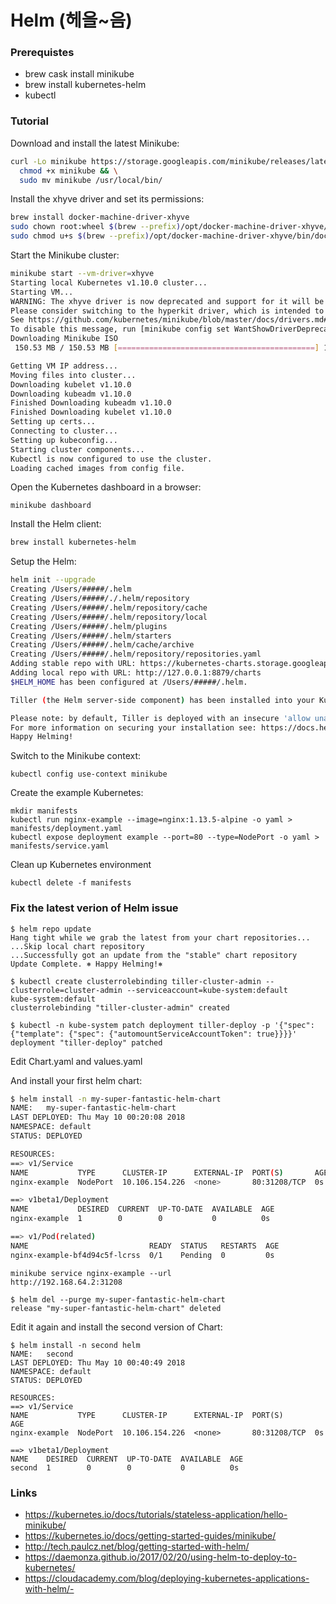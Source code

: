 # Helm (헤을~음)

### Prerequistes

* brew cask install minikube
* brew install kubernetes-helm
* kubectl

### Tutorial

Download and install the latest Minikube:

```sh
curl -Lo minikube https://storage.googleapis.com/minikube/releases/latest/minikube-darwin-amd64 && \
  chmod +x minikube && \
  sudo mv minikube /usr/local/bin/
```

Install the xhyve driver and set its permissions:

```sh
brew install docker-machine-driver-xhyve
sudo chown root:wheel $(brew --prefix)/opt/docker-machine-driver-xhyve/bin/docker-machine-driver-xhyve
sudo chmod u+s $(brew --prefix)/opt/docker-machine-driver-xhyve/bin/docker-machine-driver-xhyve
```

Start the Minikube cluster:

```sh
minikube start --vm-driver=xhyve
Starting local Kubernetes v1.10.0 cluster...
Starting VM...
WARNING: The xhyve driver is now deprecated and support for it will be removed in a future release.
Please consider switching to the hyperkit driver, which is intended to replace the xhyve driver.
See https://github.com/kubernetes/minikube/blob/master/docs/drivers.md#hyperkit-driver for more information.
To disable this message, run [minikube config set WantShowDriverDeprecationNotification false]
Downloading Minikube ISO
 150.53 MB / 150.53 MB [============================================] 100.00% 0s

Getting VM IP address...
Moving files into cluster...
Downloading kubelet v1.10.0
Downloading kubeadm v1.10.0
Finished Downloading kubeadm v1.10.0
Finished Downloading kubelet v1.10.0
Setting up certs...
Connecting to cluster...
Setting up kubeconfig...
Starting cluster components...
Kubectl is now configured to use the cluster.
Loading cached images from config file.
```

Open the Kubernetes dashboard in a browser:

```
minikube dashboard
```

Install the Helm client:

```sh
brew install kubernetes-helm
```

Setup the Helm:

```sh
helm init --upgrade
Creating /Users/#####/.helm
Creating /Users/#####/./.helm/repository
Creating /Users/#####/.helm/repository/cache
Creating /Users/#####/.helm/repository/local
Creating /Users/#####/.helm/plugins
Creating /Users/#####/.helm/starters
Creating /Users/#####/.helm/cache/archive
Creating /Users/#####/.helm/repository/repositories.yaml
Adding stable repo with URL: https://kubernetes-charts.storage.googleapis.com
Adding local repo with URL: http://127.0.0.1:8879/charts
$HELM_HOME has been configured at /Users/#####/.helm.

Tiller (the Helm server-side component) has been installed into your Kubernetes Cluster.

Please note: by default, Tiller is deployed with an insecure 'allow unauthenticated users' policy```````.
For more information on securing your installation see: https://docs.helm.sh/using_helm/#securing-your-helm-installation
Happy Helming!
```

Switch to the Minikube context:

```
kubectl config use-context minikube
```

Create the example Kubernetes:

```
mkdir manifests
kubectl run nginx-example --image=nginx:1.13.5-alpine -o yaml > manifests/deployment.yaml
kubectl expose deployment example --port=80 --type=NodePort -o yaml > manifests/service.yaml
```

Clean up Kubernetes environment

```
kubectl delete -f manifests
```

### Fix the latest verion of Helm issue

```
$ helm repo update
Hang tight while we grab the latest from your chart repositories...
...Skip local chart repository
...Successfully got an update from the "stable" chart repository
Update Complete. ⎈ Happy Helming!⎈

$ kubectl create clusterrolebinding tiller-cluster-admin --clusterrole=cluster-admin --serviceaccount=kube-system:default
kube-system:default
clusterrolebinding "tiller-cluster-admin" created

$ kubectl -n kube-system patch deployment tiller-deploy -p '{"spec": {"template": {"spec": {"automountServiceAccountToken": true}}}}'
deployment "tiller-deploy" patched
```

Edit Chart.yaml and values.yaml

And install your first helm chart:

```sh
$ helm install -n my-super-fantastic-helm-chart
NAME:   my-super-fantastic-helm-chart
LAST DEPLOYED: Thu May 10 00:20:08 2018
NAMESPACE: default
STATUS: DEPLOYED

RESOURCES:
==> v1/Service
NAME           TYPE      CLUSTER-IP      EXTERNAL-IP  PORT(S)       AGE
nginx-example  NodePort  10.106.154.226  <none>       80:31208/TCP  0s

==> v1beta1/Deployment
NAME           DESIRED  CURRENT  UP-TO-DATE  AVAILABLE  AGE
nginx-example  1        0        0           0          0s

==> v1/Pod(related)
NAME                           READY  STATUS   RESTARTS  AGE
nginx-example-bf4d94c5f-lcrss  0/1    Pending  0         0s
```

```
minikube service nginx-example --url
http://192.168.64.2:31208
```

```
$ helm del --purge my-super-fantastic-helm-chart
release "my-super-fantastic-helm-chart" deleted
```

Edit it again and install the second version of Chart:

```
$ helm install -n second helm
NAME:   second
LAST DEPLOYED: Thu May 10 00:40:49 2018
NAMESPACE: default
STATUS: DEPLOYED

RESOURCES:
==> v1/Service
NAME           TYPE      CLUSTER-IP      EXTERNAL-IP  PORT(S)       AGE
nginx-example  NodePort  10.106.154.226  <none>       80:31208/TCP  0s

==> v1beta1/Deployment
NAME    DESIRED  CURRENT  UP-TO-DATE  AVAILABLE  AGE
second  1        0        0           0          0s
```

### Links

- https://kubernetes.io/docs/tutorials/stateless-application/hello-minikube/
- https://kubernetes.io/docs/getting-started-guides/minikube/
- http://tech.paulcz.net/blog/getting-started-with-helm/
- https://daemonza.github.io/2017/02/20/using-helm-to-deploy-to-kubernetes/
- https://cloudacademy.com/blog/deploying-kubernetes-applications-with-helm/-
